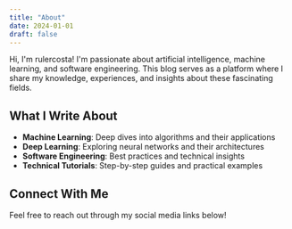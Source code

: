 ```yaml
---
title: "About"
date: 2024-01-01
draft: false
---
```


Hi, I'm rulercosta! I'm passionate about artificial intelligence, machine learning, and software engineering. This blog serves as a platform where I share my knowledge, experiences, and insights about these fascinating fields.

## What I Write About

- **Machine Learning**: Deep dives into algorithms and their applications
- **Deep Learning**: Exploring neural networks and their architectures
- **Software Engineering**: Best practices and technical insights
- **Technical Tutorials**: Step-by-step guides and practical examples

## Connect With Me

Feel free to reach out through my social media links below!
